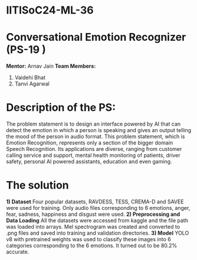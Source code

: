 # IITISoC24-ML-36

# Conversational Emotion Recognizer (PS-19 )
**Mentor:**
Arnav Jain
**Team Members:**
1) Vaidehi Bhat
2) Tanvi Agarwal

# Description of the PS:
The problem statement is to design an interface powered by AI that can detect the emotion in which a person is speaking and gives an output telling the mood of the
person in audio format. This problem statement, which is Emotion Recognition, represents only a section of the bigger domain Speech Recognition.
Its applications are diverse, ranging from customer calling service and support, mental health monitoring of patients, driver safety, personal AI powered assistants,
education and even gaming.

# The solution
**1) Dataset**
Four popular datasets, RAVDESS, TESS, CREMA-D and SAVEE were used for training. Only audio files corresponding to 6 emotions, anger, fear, sadness, happiness and disgust were used.
**2) Preprocessing and Data Loading**
All the datasets were accessed from kaggle and the file path was loaded into arrays. Mel spectrogram was created and converted to .png files and saved into training and validation directories.
**3) Model**
YOLO v8 with pretrained weights was used to classify these images into 6 categories corresponding to the 6 emotions. It turned out to be 80.2% accurate.
